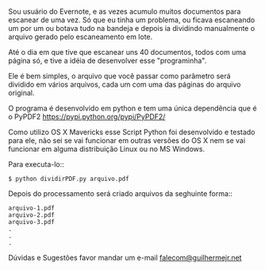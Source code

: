 Sou usuário do Evernote, e as vezes acumulo muitos documentos para escanear de
uma vez. Só que eu tinha um problema, ou ficava escaneando um por um ou botava
tudo na bandeja e depois ia dividindo manualmente o arquivo gerado pelo
escaneamento em lote.

Até o dia em que tive que escanear uns 40 documentos, todos com uma página só, e
tive a idéia de desenvolver esse "programinha".

Ele é bem simples, o arquivo que você passar como parâmetro será dividido em
vários arquivos, cada um com uma das páginas do arquivo original.

O programa é desenvolvido em python e tem uma única dependência que é o PyPDF2
https://pypi.python.org/pypi/PyPDF2/ 

Como utilizo OS X Mavericks esse Script Python foi desenvolvido e testado para
ele, não sei se vai funcionar em outras versões do OS X nem se vai funcionar 
em alguma distribuição Linux ou no MS Windows.

Para executa-lo::

	$ python dividirPDF.py arquivo.pdf

Depois do processamento será criado arquivos da seghuinte forma::
	
	arquivo-1.pdf
	arquivo-2.pdf
	arquivo-3.pdf
	.
	.
	.

Dúvidas e Sugestões favor mandar um e-mail falecom@guilhermejr.net